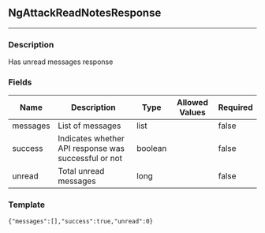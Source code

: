 ## NgAttackReadNotesResponse
---
### Description
Has unread messages response
### Fields
| Name | Description | Type | Allowed Values | Required |
| ---- | ----------- | ---- | -------------- | -------- |
| messages | List of messages | list |  | false |
| success | Indicates whether API response was successful or not | boolean |  | false |
| unread | Total unread messages | long |  | false |
### Template
```
{"messages":[],"success":true,"unread":0}
```
